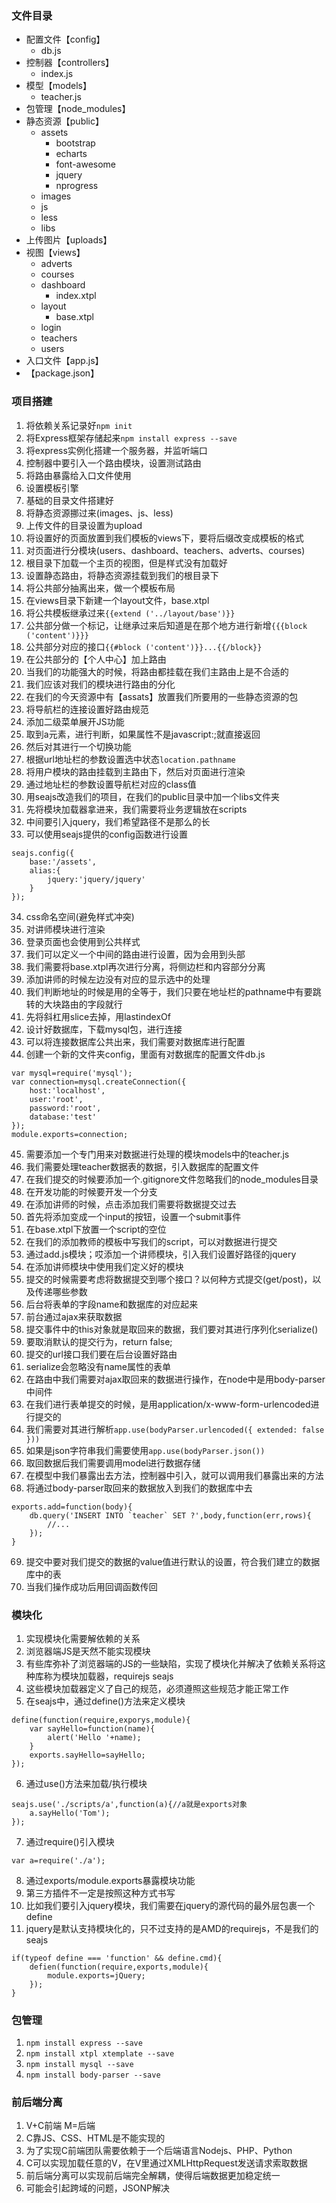 ### 文件目录
- 配置文件【config】
    + db.js
- 控制器【controllers】
    + index.js
- 模型【models】
    + teacher.js
- 包管理【node_modules】
- 静态资源【public】
    + assets
        * bootstrap
        * echarts
        * font-awesome
        * jquery
        * nprogress
    + images
    + js
    + less
    + libs
- 上传图片【uploads】
- 视图【views】
    + adverts
    + courses
    + dashboard 
        * index.xtpl
    + layout
        * base.xtpl
    + login
    + teachers
    + users
- 入口文件【app.js】
- 【package.json】

### 项目搭建
1. 将依赖关系记录好`npm init`
2. 将Express框架存储起来`npm install express --save`
3. 将express实例化搭建一个服务器，并监听端口
4. 控制器中要引入一个路由模块，设置测试路由
5. 将路由暴露给入口文件使用
6. 设置模板引擎
7. 基础的目录文件搭建好
8. 将静态资源挪过来(images、js、less)
9. 上传文件的目录设置为upload
10. 将设置好的页面放置到我们模板的views下，要将后缀改变成模板的格式
11. 对页面进行分模块(users、dashboard、teachers、adverts、courses)
12. 根目录下加载一个主页的视图，但是样式没有加载好
13. 设置静态路由，将静态资源挂载到我们的根目录下
14. 将公共部分抽离出来，做一个模板布局
15. 在views目录下新建一个layout文件，base.xtpl
16. 将公共模板继承过来`{{extend ('../layout/base')}}`
17. 公共部分做一个标记，让继承过来后知道是在那个地方进行新增`{{{block ('content')}}}`
18. 公共部分对应的接口`{{#block ('content')}}...{{/block}}`
19. 在公共部分的【个人中心】加上路由
20. 当我们的功能强大的时候，将路由都挂载在我们主路由上是不合适的
21. 我们应该对我们的模块进行路由的分化
22. 在我们的今天资源中有【assats】放置我们所要用的一些静态资源的包
23. 将导航栏的连接设置好路由规范
24. 添加二级菜单展开JS功能
25. 取到a元素，进行判断，如果属性不是javascript:;就直接返回
26. 然后对其进行一个切换功能
27. 根据url地址栏的参数设置选中状态`location.pathname`
28. 将用户模块的路由挂载到主路由下，然后对页面进行渲染
29. 通过地址栏的参数设置导航栏对应的class值
30. 用seajs改造我们的项目，在我们的public目录中加一个libs文件夹
31. 先将模块加载器拿进来，我们需要将业务逻辑放在scripts
32. 中间要引入jquery，我们希望路径不是那么的长
33. 可以使用seajs提供的config函数进行设置
```
seajs.config({
    base:'/assets',
    alias:{
        jquery:'jquery/jquery'
    }
});
```
34. css命名空间(避免样式冲突)
35. 对讲师模块进行渲染
36. 登录页面也会使用到公共样式
37. 我们可以定义一个中间的路由进行设置，因为会用到头部
38. 我们需要将base.xtpl再次进行分离，将侧边栏和内容部分分离
39. 添加讲师的时候左边没有对应的显示选中的处理
40. 我们判断地址的时候是用的全等于，我们只要在地址栏的pathname中有要跳转的大块路由的字段就行
41. 先将斜杠用slice去掉，用lastindexOf
42. 设计好数据库，下载mysql包，进行连接
43. 可以将连接数据库公共出来，我们需要对数据库进行配置
44. 创建一个新的文件夹config，里面有对数据库的配置文件db.js
```
var mysql=require('mysql');
var connection=mysql.createConnection({
    host:'localhost',
    user:'root',
    password:'root',
    database:'test'
});
module.exports=connection;
```
45. 需要添加一个专门用来对数据进行处理的模块models中的teacher.js
46. 我们需要处理teacher数据表的数据，引入数据库的配置文件
47. 在我们提交的时候要添加一个.gitignore文件忽略我们的node_modules目录
48. 在开发功能的时候要开发一个分支
49. 在添加讲师的时候，点击添加我们需要将数据提交过去
50. 首先将添加变成一个input的按钮，设置一个submit事件
51. 在base.xtpl下放置一个script的空位
52. 在我们的添加教师的模板中写我们的script，可以对数据进行提交
53. 通过add.js模块；哎添加一个讲师模块，引入我们设置好路径的jquery
54. 在添加讲师模块中使用我们定义好的模块
55. 提交的时候需要考虑将数据提交到哪个接口？以何种方式提交(get/post)，以及传递哪些参数
56. 后台将表单的字段name和数据库的对应起来
57. 前台通过ajax来获取数据
58. 提交事件中的this对象就是取回来的数据，我们要对其进行序列化serialize()
59. 要取消默认的提交行为，return false;
60. 提交的url接口我们要在后台设置好路由
61. serialize会忽略没有name属性的表单
62. 在路由中我们需要对ajax取回来的数据进行操作，在node中是用body-parser中间件
63. 在我们进行表单提交的时候，是用application/x-www-form-urlencoded进行提交的
64. 我们需要对其进行解析`app.use(bodyParser.urlencoded({ extended: false }))`
65. 如果是json字符串我们需要使用`app.use(bodyParser.json())`
66. 取回数据后我们需要调用model进行数据存储
67. 在模型中我们暴露出去方法，控制器中引入，就可以调用我们暴露出来的方法
68. 将通过body-parser取回来的数据放入到我们的数据库中去
```
exports.add=function(body){
    db.query('INSERT INTO `teacher` SET ?',body,function(err,rows){
        //...
    });
}
```
69. 提交中要对我们提交的数据的value值进行默认的设置，符合我们建立的数据库中的表
70. 当我们操作成功后用回调函数传回

### 模块化
1. 实现模块化需要解依赖的关系
2. 浏览器端JS是天然不能实现模块
3. 有些库弥补了浏览器端的JS的一些缺陷，实现了模块化并解决了依赖关系将这种库称为模块加载器，requirejs seajs
4. 这些模块加载器定义了自己的规范，必须遵照这些规范才能正常工作
5. 在seajs中，通过define()方法来定义模块
```
define(function(require,exporys,module){
    var sayHello=function(name){
        alert('Hello '+name);
    }
    exports.sayHello=sayHello;
});
```
6. 通过use()方法来加载/执行模块
```
seajs.use('./scripts/a',function(a){//a就是exports对象
    a.sayHello('Tom');
});
```
7. 通过require()引入模块
```
var a=require('./a');
```
8. 通过exports/module.exports暴露模块功能
9. 第三方插件不一定是按照这种方式书写
10. 比如我们要引入jquery模块，我们需要在jquery的源代码的最外层包裹一个define
11. jquery是默认支持模块化的，只不过支持的是AMD的requirejs，不是我们的seajs
```
if(typeof define === 'function' && define.cmd){
    defien(function(require,exports,module){
        module.exports=jQuery;
    });
}
```

### 包管理
1. `npm install express --save`
2. `npm install xtpl xtemplate --save` 
3. `npm install mysql --save` 
4. `npm install body-parser --save`

### 前后端分离
1. V+C前端 M=后端
2. C靠JS、CSS、HTML是不能实现的
3. 为了实现C前端团队需要依赖于一个后端语言Nodejs、PHP、Python
4. C可以实现加载任意的V，在V里通过XMLHttpRequest发送请求索取数据
5. 前后端分离可以实现前后端完全解耦，使得后端数据更加稳定统一
6. 可能会引起跨域的问题，JSONP解决
